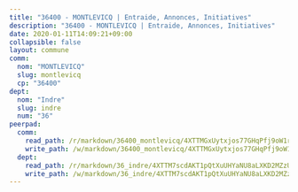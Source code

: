```yaml
---
title: "36400 - MONTLEVICQ | Entraide, Annonces, Initiatives"
description: "36400 - MONTLEVICQ | Entraide, Annonces, Initiatives"
date: 2020-01-11T14:09:21+09:00
collapsible: false
layout: commune
comm:
  nom: "MONTLEVICQ"
  slug: montlevicq
  cp: "36400"
dept:
  nom: "Indre"
  slug: indre
  num: "36"
peerpad:
  comm:
    read_path: /r/markdown/36400_montlevicq/4XTTMGxUytxjos77GHqPfj9oW1ribdFGZR3r7DmMdpGgCK76X
    write_path: /w/markdown/36400_montlevicq/4XTTMGxUytxjos77GHqPfj9oW1ribdFGZR3r7DmMdpGgCK76X-K3TgTtRzw7JpC5aonqH8WzBWqr18fbcPEN7LsZ8Ld12k1ECdQ6k6UbMtwJdUKv63BDXMzKGqVFaUofoJxXyA7oFUdMDnvWdh16kLSusxtQ3DtVYdRwxY4w71oMyo3we3xnDDvTB5
  dept:
    read_path: /r/markdown/36_indre/4XTTM7scdAKT1pQtXuUHYaNU8aLXKD2MZzUyDRUiaoLJH1te1
    write_path: /w/markdown/36_indre/4XTTM7scdAKT1pQtXuUHYaNU8aLXKD2MZzUyDRUiaoLJH1te1-K3TgUJm9AdSDNtPtmMKFa5Tiw77X4i7zf6CsTYrtgVdahxAwuJV6RAfi8dWyH9wrbVDRxjX7knrwwECg7WApeuWQ945kurMeJLQeKJv4CQZseab78J3HMioZhgr2H44E9b6FqBoT
---
```


